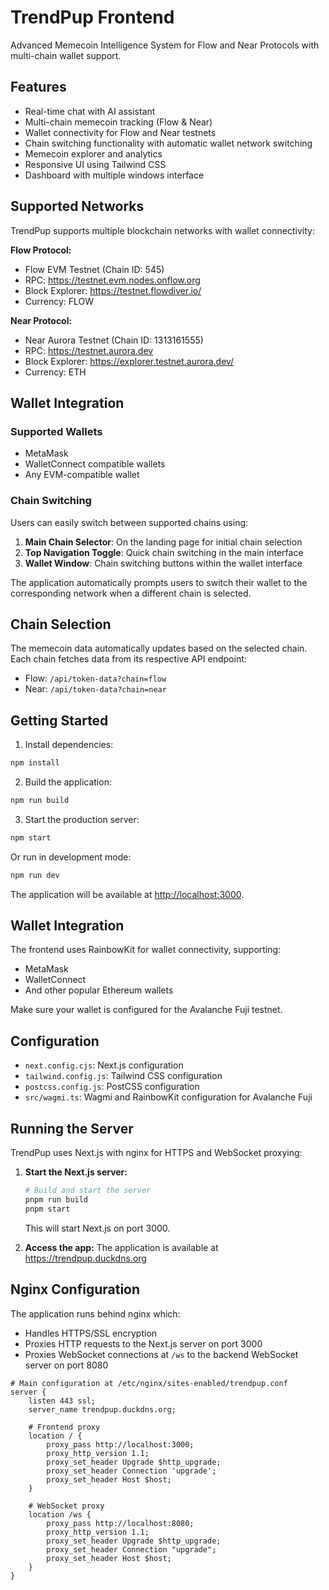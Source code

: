 # TrendPup Frontend

Advanced Memecoin Intelligence System for Flow and Near Protocols with multi-chain wallet support.

## Features

- Real-time chat with AI assistant
- Multi-chain memecoin tracking (Flow & Near)
- Wallet connectivity for Flow and Near testnets
- Chain switching functionality with automatic wallet network switching
- Memecoin explorer and analytics
- Responsive UI using Tailwind CSS
- Dashboard with multiple windows interface

## Supported Networks

TrendPup supports multiple blockchain networks with wallet connectivity:

**Flow Protocol:**
- Flow EVM Testnet (Chain ID: 545)
- RPC: https://testnet.evm.nodes.onflow.org
- Block Explorer: https://testnet.flowdiver.io/
- Currency: FLOW

**Near Protocol:**
- Near Aurora Testnet (Chain ID: 1313161555)
- RPC: https://testnet.aurora.dev
- Block Explorer: https://explorer.testnet.aurora.dev/
- Currency: ETH

## Wallet Integration

### Supported Wallets
- MetaMask
- WalletConnect compatible wallets
- Any EVM-compatible wallet

### Chain Switching
Users can easily switch between supported chains using:
1. **Main Chain Selector**: On the landing page for initial chain selection
2. **Top Navigation Toggle**: Quick chain switching in the main interface  
3. **Wallet Window**: Chain switching buttons within the wallet interface

The application automatically prompts users to switch their wallet to the corresponding network when a different chain is selected.

## Chain Selection

The memecoin data automatically updates based on the selected chain. Each chain fetches data from its respective API endpoint:
- Flow: `/api/token-data?chain=flow`
- Near: `/api/token-data?chain=near`

## Getting Started

1. Install dependencies:

```bash
npm install
```

2. Build the application:

```bash
npm run build
```

3. Start the production server:

```bash
npm start
```

Or run in development mode:

```bash
npm run dev
```

The application will be available at [http://localhost:3000](http://localhost:3000).

## Wallet Integration

The frontend uses RainbowKit for wallet connectivity, supporting:
- MetaMask
- WalletConnect
- And other popular Ethereum wallets

Make sure your wallet is configured for the Avalanche Fuji testnet.

## Configuration

- `next.config.cjs`: Next.js configuration
- `tailwind.config.js`: Tailwind CSS configuration
- `postcss.config.js`: PostCSS configuration
- `src/wagmi.ts`: Wagmi and RainbowKit configuration for Avalanche Fuji

## Running the Server

TrendPup uses Next.js with nginx for HTTPS and WebSocket proxying:

1. **Start the Next.js server:**
   ```bash
   # Build and start the server
   pnpm run build
   pnpm start
   ```
   This will start Next.js on port 3000.

2. **Access the app:**
   The application is available at https://trendpup.duckdns.org

## Nginx Configuration

The application runs behind nginx which:
- Handles HTTPS/SSL encryption
- Proxies HTTP requests to the Next.js server on port 3000
- Proxies WebSocket connections at `/ws` to the backend WebSocket server on port 8080

```nginx
# Main configuration at /etc/nginx/sites-enabled/trendpup.conf
server {
    listen 443 ssl;
    server_name trendpup.duckdns.org;

    # Frontend proxy
    location / {
        proxy_pass http://localhost:3000;
        proxy_http_version 1.1;
        proxy_set_header Upgrade $http_upgrade;
        proxy_set_header Connection 'upgrade';
        proxy_set_header Host $host;
    }

    # WebSocket proxy
    location /ws {
        proxy_pass http://localhost:8080;
        proxy_http_version 1.1;
        proxy_set_header Upgrade $http_upgrade;
        proxy_set_header Connection "upgrade";
        proxy_set_header Host $host;
    }
}
```
